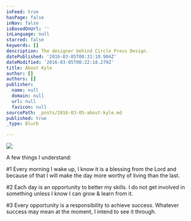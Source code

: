 ```yaml
---
inFeed: true
hasPage: false
inNav: false
isBasedOnUrl: ''
inLanguage: null
starred: false
keywords: []
description: The designer behind Circle Press Design.
datePublished: '2016-03-05T00:31:10.904Z'
dateModified: '2016-03-05T00:22:18.279Z'
title: About Kyle
author: []
authors: []
publisher:
  name: null
  domain: null
  url: null
  favicon: null
sourcePath: _posts/2016-03-05-about-kyle.md
published: true
_type: Blurb

---
```

![](https://the-grid-user-content.s3-us-west-2.amazonaws.com/2eeacf82-b022-45b5-9eaf-403b2b54335d.jpg)

A few things I understand:

\#1 Every morning I wake up, I know it is a blessing from the Lord and because of that I will make the day more worthy of living than the last.

\#2 Each day is an opportunity to better my skills. I do not get involved in something unless I know I can grow & learn from it.

\#3 Every opportunity is a responsibility to achieve success. Whatever success may mean at the moment, I intend to see it through.